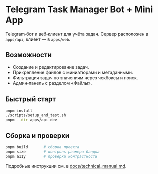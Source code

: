 <!-- Назначение файла: краткое описание возможностей проекта. Основные модули: api, web. -->

# Telegram Task Manager Bot + Mini App

Telegram‑бот и веб‑клиент для учёта задач. Сервер расположен в `apps/api`, клиент — в `apps/web`.

## Возможности

- Создание и редактирование задач.
- Прикрепление файлов с миниатюрами и метаданными.
- Фильтрация задач по значениям через чекбоксы и поиск.
- Админ‑панель с разделом «Файлы».

## Быстрый старт

```bash
pnpm install
./scripts/setup_and_test.sh
pnpm --dir apps/api dev
```

## Сборка и проверки

```bash
pnpm build       # сборка проекта
pnpm size        # контроль размера бандла
pnpm a11y        # проверка контрастности
```

Подробные инструкции см. в [docs/technical_manual.md](docs/technical_manual.md).
